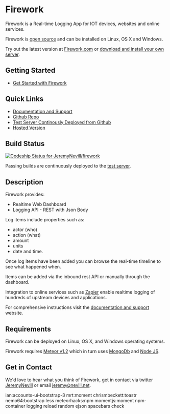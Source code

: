 Firework
========

Firework is a Real-time Logging App for IOT devices, websites and online services.

Firework is [open source](https://github.com/JeremyNevill/firework) and can be installed on Linux, OS X and Windows.

Try out the latest version at [Firework.com](http://firework.com) or [download and install your own server](http://docs.firework.com/v1.0/docs).


## Getting Started

* [Get Started with Firework](http://docs.firework.com/v1.0/docs)


## Quick Links

* [Documentation and Support](http://docs.firework.com)
* [Github Repo](https://github.com/JeremyNevill/firework)
* [Test Server Continously Deployed from Github](http://fwktest.firework.com)
* [Hosted Version](http://firework.com)


## Build Status

[ ![Codeship Status for JeremyNevill/firework](https://codeship.com/projects/97a5df70-7d9d-0132-709d-2e32b970dd46/status?branch=master)](https://codeship.com/projects/56753)

Passing builds are continuously deployed to the [test server](http://fwktest.firework.com). 


## Description

Firework provides:

* Realtime Web Dashboard
* Logging API - REST with Json Body

Log items include properties such as:

* actor (who)
* action (what)
* amount
* units
* date and time.

Once log items have been added you can browse the real-time timeline to see what happened when.

Items can be added via the inbound rest API or manually through the dashboard.

Integration to online services such as [Zapier](https://zapier.com) enable realtime logging of hundreds of upstream devices and applications.

For comprehensive instructions visit the [documentation and support](http://docs.firework.com) website.


## Requirements

Firework can be deployed on Linux, OS X, and Windows operating systems.

Firework requires [Meteor v1.2](https://www.meteor.com) which in turn uses [MongoDb](http://www.mongodb.com) and [Node JS](https://nodejs.org).


## Get in Contact

We'd love to hear what you think of Firework, get in contact via twitter [JeremyNevill](https://twitter.com/JeremyNevill) or
email [jeremy@nevill.net](mailto:jeremy@nevill.net).



ian:accounts-ui-bootstrap-3
mrt:moment
chrismbeckett:toastr
nemo64:bootstrap
less
meteorhacks:npm
momentjs:moment
npm-container
logging
reload
random
ejson
spacebars
check
